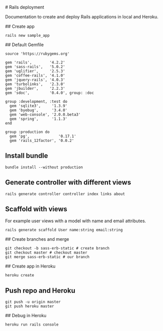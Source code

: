 # Rails deployment

Documentation to create and deploy Rails applications in local and Heroku.

## Create app
```
rails new sample_app
```

## Default Gemfile
```
source 'https://rubygems.org'

gem 'rails',        '4.2.2'
gem 'sass-rails',   '5.0.2'
gem 'uglifier',     '2.5.3'
gem 'coffee-rails', '4.1.0'
gem 'jquery-rails', '4.0.3'
gem 'turbolinks',   '2.3.0'
gem 'jbuilder',     '2.2.3'
gem 'sdoc',         '0.4.0', group: :doc

group :development, :test do
  gem 'sqlite3',     '1.3.9'
  gem 'byebug',      '3.4.0'
  gem 'web-console', '2.0.0.beta3'
  gem 'spring',      '1.1.3'
end

group :production do
  gem 'pg',             '0.17.1'
  gem 'rails_12factor', '0.0.2'
```

## Install bundle
```
bundle install --without production
```

## Generate controller with different views
```
rails generate controller controller index links about
```

## Scaffold with views

For example user views with a model with name and email attributes.

```
rails generate scaffold User name:string email:string
```

## Create branches and merge
```
git checkout -b sass-erb-static # create branch
git checkout master # checkout master
git merge sass-erb-static # our branch
```

## Create app in Heroku
```
heroku create
```

## Push repo and Heroku
```
git push -u origin master
git push heroku master
```

## Debug in Heroku
```
heroku run rails console
```
